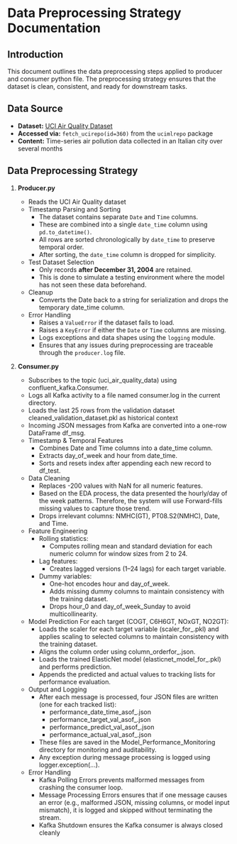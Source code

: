 # Data Preprocessing Strategy Documentation

## Introduction

This document outlines the data preprocessing steps applied to producer and consumer python file. The preprocessing strategy ensures that the dataset is clean, consistent, and ready for downstream tasks.

## Data Source

- **Dataset:** [UCI Air Quality Dataset](https://archive.ics.uci.edu/dataset/360/air+quality)
- **Accessed via:** `fetch_ucirepo(id=360)` from the `ucimlrepo` package
- **Content:** Time-series air pollution data collected in an Italian city over several months

## Data Preprocessing Strategy 

1. **Producer.py**
    - Reads the UCI Air Quality dataset
    - Timestamp Parsing and Sorting
      - The dataset contains separate `Date` and `Time` columns.
      - These are combined into a single `date_time` column using `pd.to_datetime()`.
      - All rows are sorted chronologically by `date_time` to preserve temporal order.
      - After sorting, the `date_time` column is dropped for simplicity.
    - Test Dataset Selection
      - Only records **after December 31, 2004** are retained.
      - This is done to simulate a testing environment where the model has not seen these data beforehand.
    - Cleanup
      - Converts the Date back to a string for serialization and drops the temporary date_time column.
    - Error Handling
      - Raises a `ValueError` if the dataset fails to load.
      - Raises a `KeyError` if either the `Date` or `Time` columns are missing.
      - Logs exceptions and data shapes using the `logging` module.
      - Ensures that any issues during preprocessing are traceable through the `producer.log` file.

2. **Consumer.py**
    - Subscribes to the topic (uci_air_quality_data) using confluent_kafka.Consumer.
    - Logs all Kafka activity to a file named consumer.log in the current directory.
    - Loads the last 25 rows from the validation dataset cleaned_validation_dataset.pkl as historical context
    - Incoming JSON messages from Kafka are converted into a one-row DataFrame df_msg.
    - Timestamp & Temporal Features
      - Combines Date and Time columns into a date_time column.
      - Extracts day_of_week and hour from date_time.
      - Sorts and resets index after appending each new record to df_test.
    - Data Cleaning
      - Replaces -200 values with NaN for all numeric features.
      - Based on the EDA process, the data presented the hourly/day of the week patterns. Therefore, the system will  use Forward-fills missing values to capture those trend.
      - Drops irrelevant columns: NMHC(GT), PT08.S2(NMHC), Date, and Time.
    - Feature Engineering
      - Rolling statistics:
        - Computes rolling mean and standard deviation for each numeric column for window sizes from 2 to 24.
      - Lag features:
        - Creates lagged versions (1–24 lags) for each target variable.
      - Dummy variables:
        - One-hot encodes hour and day_of_week.
        - Adds missing dummy columns to maintain consistency with the training dataset.
        - Drops hour_0 and day_of_week_Sunday to avoid multicollinearity.
    - Model Prediction For each target (COGT, C6H6GT, NOxGT, NO2GT):
      - Loads the scaler for each target variable (scaler_for_<target>.pkl) and applies scaling to selected columns to  maintain consistency with the training dataset.
      - Aligns the column order using column_orderfor_<target>.json.
      - Loads the trained ElasticNet model (elasticnet_model_for_<target>.pkl) and performs prediction.
      - Appends the predicted and actual values to tracking lists for performance evaluation.
    - Output and Logging
      - After each message is processed, four JSON files are written (one for each tracked list):
        - performance_date_time_asof_<timestamp>.json
        - performance_target_val_asof_<timestamp>.json
        - performance_predict_val_asof_<timestamp>.json
        - performance_actual_val_asof_<timestamp>.json
      - These files are saved in the Model_Performance_Monitoring directory for monitoring and auditability.
      - Any exception during message processing is logged using logger.exception(...).
    - Error Handling
      - Kafka Polling Errors prevents malformed messages from crashing the consumer loop.
      - Message Processing Errors ensures that if one message causes an error (e.g., malformed JSON, missing columns,   or model input mismatch), it is logged and skipped without terminating the stream.
      - Kafka Shutdown ensures the Kafka consumer is always closed cleanly